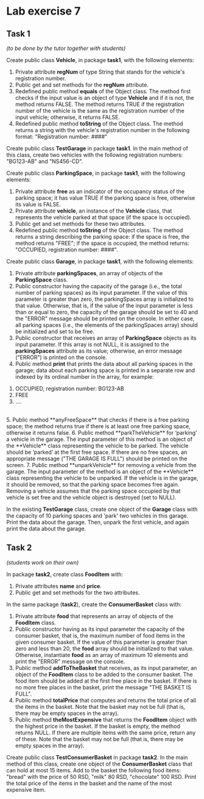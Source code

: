 # Lab exercise 7

## Task 1
*(to be done by the tutor together with students)*

Create public class **Vehicle**, in package **task1**, with the following elements:

1. Private attribute **regNum** of type String that stands for the vehicle's registration number.
2. Public get and set methods for the **regNum** attribute.  
3. Redefined public method **equals** of the Object class. The method first checks if the input value is an object of type **Vehicle** and if it is not, the method returns FALSE. The method returns TRUE if the registration number of the vehicle is the same as the registration number of the input vehicle; otherwise, it returns FALSE. 
4. Redefined public method **toString** of the Object class. The method returns a string with the vehicle's registration number in the following format: "Registration number: ####"

Create public class **TestGarage** in package **task1**. In the main method of this class, create two vehicles with the following registration numbers: "BG123-AB" and "NS456-CD".

Create public class **ParkingSpace**, in package **task1**, with the following elements:

1. Private attribute **free** as an indicator of the occupancy status of the parking space; it has value TRUE if the parking space is free, otherwise its value is FALSE.
2. Private attribute **vehicle**, an instance of the **Vehicle** class, that represents the vehicle parked at that space (if the space is occupied).
3. Public get and set methods for these two attributes.
4. Redefined public method **toString** of the Object class. The method returns a string describing the parking space: if the space is free, the method returns "FREE"; if the space is occupied, the method returns: "OCCUPIED, registration number: ####". 

Create public class **Garage**, in package **task1**, with the following elements:

1. Private attribute **parkingSpaces**, an array of objects of the **ParkingSpace** class.
2. Public constructor having the capacity of the garage (i.e., the total number of parking spaces) as its input parameter. If the value of this parameter is greater than zero, the parkingSpaces array is initialized to that value. Otherwise, that is, if the value of the input parameter is less than or equal to zero, the capacity of the garage should be set to 40 and the "ERROR" message should be printed on the console. In either case, all parking spaces (i.e., the elements of the parkingSpaces array) should be initialized and set to be free.
3. Public constructor that receives an array of **ParkingSpace** objects as its input parameter. If this array is not NULL, it is assigned to the **parkingSpaces** attribute as its value; otherwise, an error message ("ERROR") is printed on the console. 
4. Public method **print** that prints the data about all parking spaces in the garage; data about each parking space is printed in a separate row and indexed by its ordinal number in the array, for example:
<ol>
  <li>OCCUPIED, registration number: BG123-AB</li>
  <li>FREE</li>
  <li>.... </li>
</ol>
<br/>   
5. Public method **anyFreeSpace** that checks if there is a free parking space; the method returns true if there is at least one free parking space, otherwise it returns false.
6. Public method **parkTheVehicle** for ‘parking’ a vehicle in the garage. The input parameter of this method is an object of the **Vehicle** class representing the vehicle to be parked. The vehicle should be ‘parked’ at the first free space. If there are no free spaces, an appropriate message ("THE GARAGE IS FULL") should be printed on the screen.
7. Public method **unparkVehicle** for removing a vehicle from the garage. The input parameter of the method is an object of the **Vehicle** class representing the vehicle to be unparked. If the vehicle is in the garage, it should be removed, so that the parking space becomes free again. Removing a vehicle assumes that the parking space occupied by that vehicle is set free and the vehicle object is destroyed (set to NULL).

In the existing **TestGarage** class, create one object of the **Garage** class with the capacity of 10 parking spaces and 'park' two vehicles in this garage. Print the data about the garage. Then, unpark the first vehicle, and again print the data about the garage. 


## Task 2
*(students work on their own)*

In package **task2**, create class **FoodItem** with:

1. Private attributes **name** and **price**.
2. Public get and set methods for the two attributes.

In the same package (**task2**), create the **ConsumerBasket** class with:

1. Private attribute **food** that represents an array of objects of the **FoodItem** class.
2. Public constructor having as its input parameter the capacity of the consumer basket, that is, the maximum number of food items in the given consumer basket. If the value of this parameter is greater than zero and less than 20, the **food** array should be initialized to that value. Otherwise, instantiate **food** as an array of maximum 10 elements and print the "ERROR" message on the console.
3. Public method **addToTheBasket** that receives, as its input parameter, an object of the **FoodItem** class to be added to the consumer basket. The food item should be added at the first free place in the basket. If there is no more free places in the basket, print the message "THE BASKET IS FULL".
4. Public method **totalPrice** that computes and returns the total price of all the items in the basket. Note that the basket may not be full (that is, there may be empty spaces in the array).
5. Public method **theMostExpensive** that returns the **FoodItem** object with the highest price in the basket. If the basket is empty, the method returns NULL. If there are multiple items with the same price, return any of these. Note that the basket may not be full (that is, there may be empty spaces in the array).

Create public class **TestConsumerBasket** in package **task2**. In the main method of this class, create one object of the **ConsumerBasket** class that can hold at most 15 items. Add to the basket the following food items: "bread" with the price of 50 RSD, "milk" 80 RSD, "chocolate" 100 RSD. Print the total price of the items in the basket and the name of the most expensive item.  
